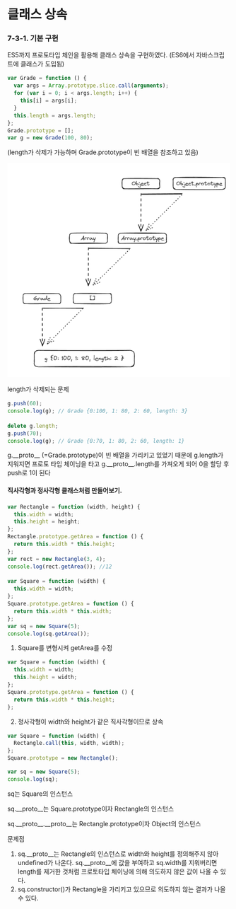 # 클래스 상속

### 7-3-1. 기본 구현

ES5까지 프로토타입 체인을 활용해 클래스 상속을 구현하였다. (ES6에서 자바스크립트에 클래스가 도입됨)

```javascript
var Grade = function () {
  var args = Array.prototype.slice.call(arguments);
  for (var i = 0; i < args.length; i++) {
    this[i] = args[i];
  }
  this.length = args.length;
};
Grade.prototype = [];
var g = new Grade(100, 80);
```

(length가 삭제가 가능하며 Grade.prototype이 빈 배열을 참조하고 있음)

![image1](image1.png)

length가 삭제되는 문제

```javascript
g.push(60);
console.log(g); // Grade {0:100, 1: 80, 2: 60, length: 3}

delete g.length;
g.push(70);
console.log(g); // Grade {0:70, 1: 80, 2: 60, length: 1}
```

g.\_\_proto\_\_ (=Grade.prototype)이 빈 배열을 가리키고 있었기 때문에 g.length가 지워지면 프로토 타입 체이닝을 타고 g.\_\_proto\_\_.length를 가져오게 되어 0을 할당 후 push로 1이 된다

#### 직사각형과 정사각형 클래스처럼 만들어보기.

```javascript
var Rectangle = function (width, height) {
  this.width = width;
  this.height = height;
};
Rectangle.prototype.getArea = function () {
  return this.width * this.height;
};
var rect = new Rectangle(3, 4);
console.log(rect.getArea()); //12

var Square = function (width) {
  this.width = width;
};
Square.prototype.getArea = function () {
  return this.width * this.width;
};
var sq = new Square(5);
console.log(sq.getArea());
```

1. Square를 변형시켜 getArea를 수정

```javascript
var Square = function (width) {
  this.width = width;
  this.height = width;
};
Square.prototype.getArea = function () {
  return this.width * this.height;
};
```

2. 정사각형이 width와 height가 같은 직사각형이므로 상속

```javascript
var Square = function (width) {
  Rectangle.call(this, width, width);
};
Square.prototype = new Rectangle();
```

```javascript
var sq = new Square(5);
console.log(sq);
```

sq는 Square의 인스턴스

sq.\_\_proto\_\_는 Square.prototype이자 Rectangle의 인스턴스

sq.\_\_proto\_\_.\_\_proto\_\_는 Rectangle.prototype이자 Object의 인스턴스

문제점

1. sq.\_\_proto\_\_는 Rectangle의 인스턴스로 width와 height를 정의해주지 않아 undefined가 나온다. sq.\_\_proto\_\_에 값을 부여하고 sq.width를 지워버리면 length를 제거한 것처럼 프로토타입 체이닝에 의해 의도하지 않은 값이 나올 수 있다.
2. sq.constructor()가 Rectangle을 가리키고 있으므로 의도하지 않는 결과가 나올 수 있다.
